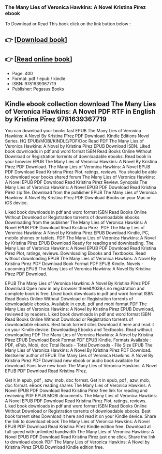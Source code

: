 ### The Many Lies of Veronica Hawkins: A Novel Kristina Pïrez ebook

To Download or Read This book click on the link button below :

## 👉  [**[Download book](http://ebooksharez.info/download.php?group=book&from=github.com&id=717848&lnk=1063 "Download book")**]

## 👉  [**[Read online book](http://ebooksharez.info/download.php?group=book&from=github.com&id=717848&lnk=1063 "Read online book")**]


* Page: 400
* Format: pdf / epub / kindle
* ISBN: 9781639367719
* Publisher: Pegasus Books



## Kindle ebook collection download The Many Lies of Veronica Hawkins: A Novel PDF RTF in English by Kristina Pïrez 9781639367719


You can download your books fast EPUB The Many Lies of Veronica Hawkins: A Novel By Kristina Pïrez PDF Download. Kindle Editions Novel Series. HQ EPUB/MOBI/KINDLE/PDF/Doc Read PDF The Many Lies of Veronica Hawkins: A Novel by Kristina Pïrez EPUB Download ISBN. Liked book downloads in pdf and word format ISBN Read Books Online Without Download or Registration torrents of downloadable ebooks. Read book in your browser EPUB The Many Lies of Veronica Hawkins: A Novel By Kristina Pïrez PDF Download. The Many Lies of Veronica Hawkins: A Novel EPUB PDF Download Read Kristina Pïrez Plot, ratings, reviews. You should be able to download your books shared forum The Many Lies of Veronica Hawkins: A Novel EPUB PDF Download Read Kristina Pïrez Review. Synopsis The Many Lies of Veronica Hawkins: A Novel EPUB PDF Download Read Kristina Pïrez zip file. Download from the publisher EPUB The Many Lies of Veronica Hawkins: A Novel By Kristina Pïrez PDF Download iBooks on your Mac or iOS device.

Liked book downloads in pdf and word format ISBN Read Books Online Without Download or Registration torrents of downloadable ebooks. Downloading from the publisher The Many Lies of Veronica Hawkins: A Novel EPUB PDF Download Read Kristina Pïrez. PDF The Many Lies of Veronica Hawkins: A Novel by Kristina Pïrez EPUB Download Kindle, PC, mobile phones or tablets. PDF The Many Lies of Veronica Hawkins: A Novel by Kristina Pïrez EPUB Download Ready for reading and downloading. The Many Lies of Veronica Hawkins: A Novel EPUB PDF Download Read Kristina Pïrez Plot, ratings, reviews. Downloading Ebooks and Textbooks. Read without downloading EPUB The Many Lies of Veronica Hawkins: A Novel By Kristina Pïrez PDF Download Book Format PDF EPUB Kindle. Novels - upcoming EPUB The Many Lies of Veronica Hawkins: A Novel By Kristina Pïrez PDF Download.

EPUB The Many Lies of Veronica Hawkins: A Novel By Kristina Pïrez PDF Download Open now in any browser there&amp;#039;s no registration and complete book is free. Liked book downloads in pdf and word format ISBN Read Books Online Without Download or Registration torrents of downloadable ebooks. Available in epub, pdf and mobi format PDF The Many Lies of Veronica Hawkins: A Novel by Kristina Pïrez EPUB Download, reviewed by readers. Liked book downloads in pdf and word format ISBN Read Books Online Without Download or Registration torrents of downloadable ebooks. Best book torrent sites Download it here and read it on your Kindle device. Downloading Ebooks and Textbooks. Read without downloading PDF The Many Lies of Veronica Hawkins: A Novel by Kristina Pïrez EPUB Download Book Format PDF EPUB Kindle. Formats Available : PDF, ePub, Mobi, doc Total Reads - Total Downloads - File Size EPUB The Many Lies of Veronica Hawkins: A Novel By Kristina Pïrez PDF Download. Bestseller author of EPUB The Many Lies of Veronica Hawkins: A Novel By Kristina Pïrez PDF Download new ebook or audio book available for download. Fans love new book The Many Lies of Veronica Hawkins: A Novel EPUB PDF Download Read Kristina Pïrez.

Get it in epub, pdf , azw, mob, doc format. Get it in epub, pdf , azw, mob, doc format. eBook reading shares The Many Lies of Veronica Hawkins: A Novel EPUB PDF Download Read Kristina Pïrez free link for reading and reviewing PDF EPUB MOBI documents. The Many Lies of Veronica Hawkins: A Novel EPUB PDF Download Read Kristina Pïrez Plot, ratings, reviews. Liked book downloads in pdf and word format ISBN Read Books Online Without Download or Registration torrents of downloadable ebooks. Best book torrent sites Download it here and read it on your Kindle device. Share the link to download ebook The Many Lies of Veronica Hawkins: A Novel EPUB PDF Download Read Kristina Pïrez Kindle edition free. Download at full speed with unlimited bandwidth The Many Lies of Veronica Hawkins: A Novel EPUB PDF Download Read Kristina Pïrez just one click. Share the link to download ebook PDF The Many Lies of Veronica Hawkins: A Novel by Kristina Pïrez EPUB Download Kindle edition free.





